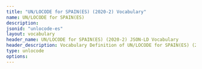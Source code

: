 ```yaml
---
title: "UN/LOCODE for SPAIN(ES) (2020-2) Vocabulary"
name: UN/LOCODE for SPAIN(ES) 
description: 
jsonid: "unlocode-es"
layout: vocabulary
header_name: UN/LOCODE for SPAIN(ES) (2020-2) JSON-LD Vocabulary
header_description: Vocabulary Definition of UN/LOCODE for SPAIN(ES) (2020-2) semantics in HTML format. JSON-LD format is available at [unlocode-es.jsonld](/vocabulary/unlocode-es.jsonld)
type: unlocode
options:
---
```

